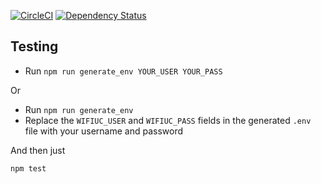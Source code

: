 [![CircleCI](https://circleci.com/gh/negebauer/WifiUC/tree/dev.svg?style=svg)](https://circleci.com/gh/negebauer/WifiUC/tree/dev)
[![Dependency Status](https://dependencyci.com/github/negebauer/WifiUC/badge)](https://dependencyci.com/github/negebauer/WifiUC)

## Testing

- Run `npm run generate_env YOUR_USER YOUR_PASS`

Or

- Run `npm run generate_env`
- Replace the `WIFIUC_USER` and `WIFIUC_PASS` fields in the generated `.env` file with your username and password

And then just
```bash
npm test
```

